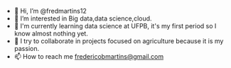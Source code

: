 - 👋 Hi, I’m @fredmartins12
- 👀 I’m interested in Big data,data science,cloud.
- 🌱 I'm currently learning data science at UFPB, it's my first period so I know almost nothing yet.
- 💞️ I try to collaborate in projects focused on agriculture because it is my passion.
- 📫 How to reach me fredericobmartins@gmail.com

<!---
fredmartins12/fredmartins12 is a ✨ special ✨ repository because its `README.md` (this file) appears on your GitHub profile.
You can click the Preview link to take a look at your changes.
--->
